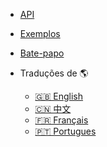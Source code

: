 <!-- markdownlint-disable MD041 -->

- [API](api-reference.md)
- [Exemplos](examples.md)
- [Bate-papo](chat-room.md)

- Traduções de :earth_americas:
  - [🇬🇧 English](/ ":ignorar")
  - [🇨🇳 中文](/i18n/zh-CN ":ignorar")
  - [🇫🇷 Français](/i18n/fr-FR ":ignorar")
  - [🇵🇹 Portugues](/i18n/pt-PT ":ignorar")
